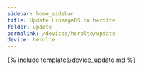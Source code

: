 ```yaml
---
sidebar: home_sidebar
title: Update LineageOS on herolte
folder: update
permalink: /devices/herolte/update
device: herolte
---
```

{% include templates/device_update.md %}
